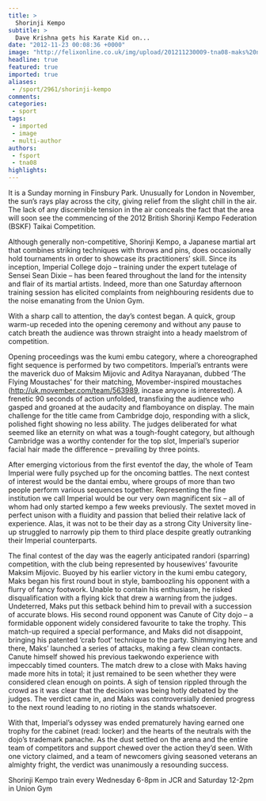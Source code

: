 ```yaml
---
title: >
  Shorinji Kempo
subtitle: >
  Dave Krishna gets his Karate Kid on...
date: "2012-11-23 00:08:36 +0000"
image: "http://felixonline.co.uk/img/upload/201211230009-tna08-maks%20nage.jpg"
headline: true
featured: true
imported: true
aliases:
 - /sport/2961/shorinji-kempo
comments:
categories:
 - sport
tags:
 - imported
 - image
 - multi-author
authors:
 - fsport
 - tna08
highlights:
---
```


It is a Sunday morning in Finsbury Park. Unusually for London in November, the sun’s rays play across the city, giving relief from the slight chill in the air. The lack of any discernible tension in the air conceals the fact that the area will soon see the commencing of the 2012 British Shorinji Kempo Federation (BSKF) Taikai Competition.

Although generally non-competitive, Shorinji Kempo, a Japanese martial art that combines striking techniques with throws and pins, does occasionally hold tournaments in order to showcase its practitioners’ skill. Since its inception, Imperial College dojo – training under the expert tutelage of Sensei Sean Dixie – has been feared throughout the land for the intensity and flair of its martial artists. Indeed, more than one Saturday afternoon training session has elicited complaints from neighbouring residents due to the noise emanating from the Union Gym.

With a sharp call to attention, the day’s contest began. A quick, group warm-up receded into the opening ceremony and without any pause to catch breath the audience was thrown straight into a heady maelstrom of competition.

Opening proceedings was the kumi embu category, where a choreographed fight sequence is performed by two competitors. Imperial’s entrants were the maverick duo of Maksim Mijovic and Aditya Narayanan, dubbed ‘The Flying Moustaches’ for their matching, Movember-inspired moustaches (http://uk.movember.com/team/563989, incase anyone is interested). A frenetic 90 seconds of action unfolded, transfixing the audience who gasped and groaned at the audacity and flamboyance on display. The main challenge for the title came from Cambridge dojo, responding with a slick, polished fight showing no less ability. The judges deliberated for what seemed like an eternity on what was a tough-fought category, but although Cambridge was a worthy contender for the top slot, Imperial’s superior facial hair made the difference – prevailing by three points.

After emerging victorious from the first eventof the day, the whole of Team Imperial were fully psyched up for the oncoming battles. The next contest of interest would be the dantai embu, where groups of more than two people perform various sequences together. Representing the fine institution we call Imperial would be our very own magnificent six – all of whom had only started kempo a few weeks previously. The sextet moved in perfect unison with a fluidity and passion that belied their relative lack of experience. Alas, it was not to be their day as a strong City University line-up struggled to narrowly pip them to third place despite greatly outranking their Imperial counterparts.

The final contest of the day was the eagerly anticipated randori (sparring) competition, with the club being represented by housewives’ favourite Maksim Mijovic. Buoyed by his earlier victory in the kumi embu category, Maks began his first round bout in style, bamboozling his opponent with a flurry of fancy footwork. Unable to contain his enthusiasm, he risked disqualification with a flying kick that drew a warning from the judges. Undeterred, Maks put this setback behind him to prevail with a succession of accurate blows. His second round opponent was Canute of City dojo – a formidable opponent widely considered favourite to take the trophy. This match-up required a special performance, and Maks did not disappoint, bringing his patented ‘crab foot’ technique to the party. Shimmying here and there, Maks’ launched a series of attacks, making a few clean contacts. Canute himself showed his previous taekwondo experience with impeccably timed counters. The match drew to a close with Maks having made more hits in total; it just remained to be seen whether they were considered clean enough on points. A sigh of tension rippled through the crowd as it was clear that the decision was being hotly debated by the judges. The verdict came in, and Maks was controversially denied progress to the next round leading to no rioting in the stands whatsoever.

With that, Imperial’s odyssey was ended prematurely having earned one trophy for the cabinet (read: locker) and the hearts of the neutrals with the dojo’s trademark panache. As the dust settled on the arena and the entire team of competitors and support chewed over the action they’d seen. With one victory claimed, and a team of newcomers giving seasoned veterans an almighty fright, the verdict was unanimously a resounding success.

Shorinji Kempo train every Wednesday 6-8pm in JCR and Saturday 12-2pm in Union Gym
